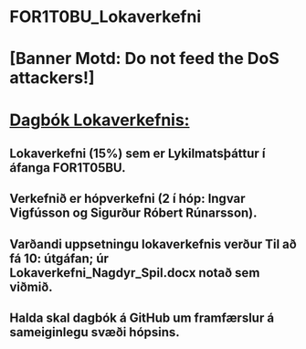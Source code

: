 # FOR1T0BU_Lokaverkefni
# [Banner Motd: Do not feed the DoS attackers!]
# [Dagbók Lokaverkefnis:](https://github.com/Douchebag/-FOR1T05BU/blob/master/Dagb%C3%B3k_Lokaverkefnis.md)
## Lokaverkefni (15%) sem er Lykilmatsþáttur í áfanga FOR1T05BU.
## Verkefnið er hópverkefni (2 í hóp: Ingvar Vigfússon og Sigurður Róbert Rúnarsson).
## Varðandi uppsetningu lokaverkefnis verður Til að fá 10: útgáfan; úr Lokaverkefni_Nagdyr_Spil.docx notað sem viðmið.

## Halda skal dagbók á GitHub um framfærslur á sameiginlegu svæði hópsins.
